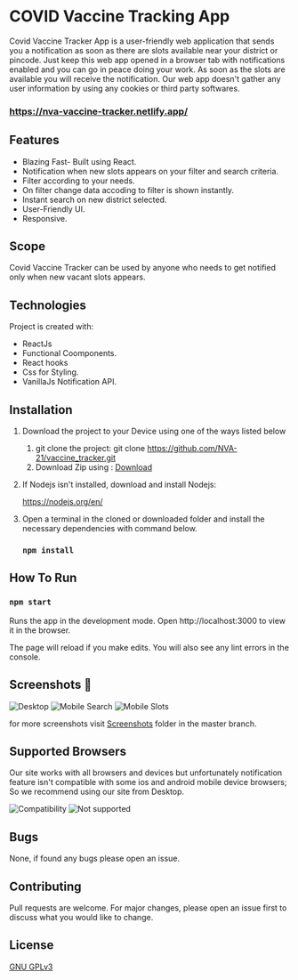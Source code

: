 <h1>COVID Vaccine Tracking App</h1>

Covid Vaccine Tracker App is a user-friendly web application that sends you a notification as soon as there are slots available near your district or pincode.
Just keep this web app opened in a browser tab with notifications enabled and you can go in peace doing your work. As soon as the slots are available you will 
receive the notification. Our web app doesn't gather any user information by using any cookies or third party softwares.

### https://nva-vaccine-tracker.netlify.app/


## Features
* Blazing Fast- Built using React.
* Notification when new slots appears on your filter and search criteria.
* Filter according to your needs.
* On filter change data accoding to filter is shown instantly.
* Instant search on new district selected.
* User-Friendly UI.
* Responsive.


## Scope
Covid Vaccine Tracker can be used by anyone who needs to get notified only when new vacant slots appears.

## Technologies
Project is created with:
* ReactJs
* Functional Coomponents.
* React hooks
* Css for Styling.
* VanillaJs Notification API.


## Installation
1. Download the project to your Device using one of the ways listed below
   1. git clone the project:
git clone https://github.com/NVA-21/vaccine_tracker.git
   1. Download Zip using : [Download](https://github.com/NVA-21/vaccine_tracker/archive/refs/heads/master.zip)
	 
1. If Nodejs isn't installed, download and install Nodejs:
	
    https://nodejs.org/en/
		

1. Open a terminal in the cloned or downloaded folder and install the necessary dependencies with command below.
  
    ### `npm install`


## How To Run
### `npm start`
Runs the app in the development mode.
Open http://localhost:3000 to view it in the browser.

The page will reload if you make edits.
You will also see any lint errors in the console.



## Screenshots 📸
![Desktop](https://github.com/NVA-21/vaccine_tracker/blob/master/Screenshots/Desktop.png?raw=true)
![Mobile Search](https://github.com/NVA-21/vaccine_tracker/blob/master/Screenshots/Mobile%20SearchUi.jpeg?raw=true)
![Mobile Slots](https://github.com/NVA-21/vaccine_tracker/blob/master/Screenshots/Mobile%20SlotsUi.jpeg?raw=true)


for more screenshots visit [Screenshots](https://github.com/NVA-21/vaccine_tracker/tree/master/Screenshots) folder in the master branch.

## Supported Browsers
Our site works with all browsers and devices but unfortunately notification feature isn't compatible with some ios and android mobile device browsers; So we recommend using our site from Desktop. 

![Compatibility](https://github.com/NVA-21/vaccine_tracker/blob/master/Screenshots/Supported%20Browsers.jpeg?raw=true)
![Not supported](https://github.com/NVA-21/vaccine_tracker/blob/master/Screenshots/Notif%20not%20supported.jpeg?raw=true)

## Bugs
None, if found any bugs please open an issue.


## Contributing
Pull requests are welcome. For major changes, please open an issue first to discuss what you would like to change.


## License
[GNU GPLv3](https://choosealicense.com/licenses/gpl-3.0/)
